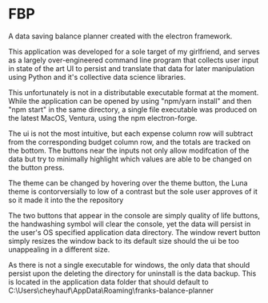 # FBP
A data saving balance planner created with the electron framework.

This application was developed for a sole target of my girlfriend, and serves as a largely over-engineered command line program that collects user input in state of the 
art UI to persist and translate that data for later manipulation using Python and it's collective data science libraries.

This unfortunately is not in a distributable executable format at the moment. While the application can be opened by using "npm/yarn install" and then "npm start" in the same directory,
a single file executable was produced on the latest MacOS, Ventura, using the npm electron-forge.

The ui is not the most intuitive, but each expense column row will subtract from the corresponding budget column row, and the totals are tracked on the bottom.
The buttons near the inputs not only allow modifcation of the data but try to minimally highlight which values are able to be changed on the button press.

The theme can be changed by hovering over the theme button, the Luna theme is contorversially to low of a contrast but the sole user approves of it so it made it into the
the repository

The two buttons that appear in the console are simply quality of life buttons, the handwashing symbol will clear the console, yet the data will persist in the user's
OS specified application data directory. The window revert button simply resizes the window back to its default size should the ui be too unappealing in a different size.

As there is not a single executable for windows, the only data that should persist upon the deleting the directory for uninstall is the data backup. This is located in
the application data folder that should default to C:\Users\cheyhauf\AppData\Roaming\franks-balance-planner


